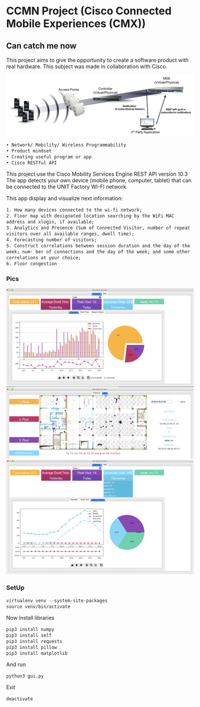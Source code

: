 # CCMN Project (Cisco Connected Mobile Experiences (CMX))
## Can catch me now

This project aims to give the opportunity to create a software product with real hardware. This subject was made in collaboration with Cisco.

<img src="https://github.com/vkozhemi/CCMN/raw/master/img/0.png" width="600">

	• Network/ Mobility/ Wireless Programmability
	• Product mindset
	• Creating useful program or app 
	• Cisco RESTful API

This project use the Cisco Mobility Services Engine REST API version 10.3
The app detects your own device (mobile phone, computer, tablet) that can be connected to the UNIT Factory WI-FI network

This app display and visualize next information:

	1. How many devices connected to the wi-fi network;
	2. Floor map with designated location searching by the WiFi MAC address and xlogin, if available;
	3. Analytics and Presence (Sum of Connected Visitor, number of repeat visitors over all available ranges, dwell time);
	4. Forecasting number of visitors;
	5. Construct correlations between session duration and the day of the week; num- ber of connections and the day of the week; and some other correlations at your choice;
	6. Floor congestion

### Pics

<img src="https://github.com/vkozhemi/CCMN/raw/master/img/1.png" width="600">

<img src="https://github.com/vkozhemi/CCMN/raw/master/img/2.png" width="600">

<img src="https://github.com/vkozhemi/CCMN/raw/master/img/3.png" width="600">

### SetUp

	virtualenv venv --system-site-packages
	source venv/bin/activate

Now install libraries

	pip3 install numpy
	pip3 install self
	pip3 install requests
	pip3 install pillow
	pip3 install matplotlib

And run

	python3 gui.py

Exit
	
	deactivate